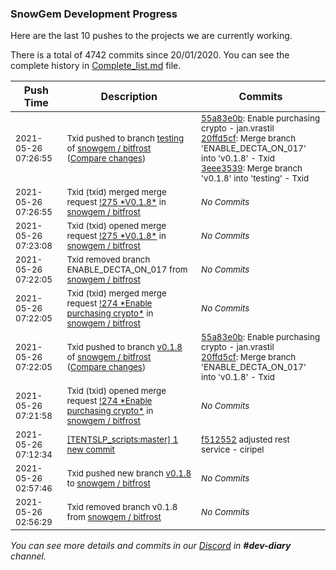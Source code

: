 
### SnowGem Development Progress

Here are the last 10 pushes to the projects we are currently working.

There is a total of 4742 commits since 20/01/2020. You can see the complete history in
 [Complete_list.md](Complete_list.md) file.

| Push Time | Description | Commits |
| --- | --- | --- |
| <sub>2021-05-26 07:26:55</sub> | <sub>Txid pushed to branch [testing](https://gitlab.com/snowgem/bitfrost/commits/testing) of [snowgem / bitfrost](https://gitlab.com/snowgem/bitfrost) ([Compare changes](https://gitlab.com/snowgem/bitfrost/compare/465a1a788e1abc50c0fe9082eac120c5e3225e28...3eee3539175aa1f7db4cfd0f170244ba7ed5d5c2))</sub> | <sub>[55a83e0b](https://gitlab.com/snowgem/bitfrost/-/commit/55a83e0b99f292610a951156c21e6fb4f57115e9): Enable purchasing crypto - jan.vrastil<br>[20ffd5cf](https://gitlab.com/snowgem/bitfrost/-/commit/20ffd5cfa40065d38505e43422ac408fdecc753b): Merge branch 'ENABLE_DECTA_ON_017' into 'v0.1.8' - Txid<br>[3eee3539](https://gitlab.com/snowgem/bitfrost/-/commit/3eee3539175aa1f7db4cfd0f170244ba7ed5d5c2): Merge branch 'v0.1.8' into 'testing' - Txid</sub> |
| <sub>2021-05-26 07:26:55</sub> | <sub>Txid (txid) merged merge request [\!275 \*V0\.1\.8\*](https://gitlab.com/snowgem/bitfrost/-/merge_requests/275) in [snowgem / bitfrost](https://gitlab.com/snowgem/bitfrost)</sub> | <sub>_No Commits_</sub> |
| <sub>2021-05-26 07:23:08</sub> | <sub>Txid (txid) opened merge request [\!275 \*V0\.1\.8\*](https://gitlab.com/snowgem/bitfrost/-/merge_requests/275) in [snowgem / bitfrost](https://gitlab.com/snowgem/bitfrost)</sub> | <sub>_No Commits_</sub> |
| <sub>2021-05-26 07:22:05</sub> | <sub>Txid removed branch ENABLE_DECTA_ON_017 from [snowgem / bitfrost](https://gitlab.com/snowgem/bitfrost)</sub> | <sub>_No Commits_</sub> |
| <sub>2021-05-26 07:22:05</sub> | <sub>Txid (txid) merged merge request [\!274 \*Enable purchasing crypto\*](https://gitlab.com/snowgem/bitfrost/-/merge_requests/274) in [snowgem / bitfrost](https://gitlab.com/snowgem/bitfrost)</sub> | <sub>_No Commits_</sub> |
| <sub>2021-05-26 07:22:05</sub> | <sub>Txid pushed to branch [v0\.1\.8](https://gitlab.com/snowgem/bitfrost/commits/v0.1.8) of [snowgem / bitfrost](https://gitlab.com/snowgem/bitfrost) ([Compare changes](https://gitlab.com/snowgem/bitfrost/compare/465a1a788e1abc50c0fe9082eac120c5e3225e28...20ffd5cfa40065d38505e43422ac408fdecc753b))</sub> | <sub>[55a83e0b](https://gitlab.com/snowgem/bitfrost/-/commit/55a83e0b99f292610a951156c21e6fb4f57115e9): Enable purchasing crypto - jan.vrastil<br>[20ffd5cf](https://gitlab.com/snowgem/bitfrost/-/commit/20ffd5cfa40065d38505e43422ac408fdecc753b): Merge branch 'ENABLE_DECTA_ON_017' into 'v0.1.8' - Txid</sub> |
| <sub>2021-05-26 07:21:58</sub> | <sub>Txid (txid) opened merge request [\!274 \*Enable purchasing crypto\*](https://gitlab.com/snowgem/bitfrost/-/merge_requests/274) in [snowgem / bitfrost](https://gitlab.com/snowgem/bitfrost)</sub> | <sub>_No Commits_</sub> |
| <sub>2021-05-26 07:12:34</sub> | <sub>[[TENTSLP_scripts:master] 1 new commit](https://github.com/ciripel/TENTSLP_scripts/commit/f512552a2855b04d329fbe28496b6d72f5953719)</sub> | <sub>[f512552](https://github.com/ciripel/TENTSLP_scripts/commit/f512552a2855b04d329fbe28496b6d72f5953719) adjusted rest service - ciripel</sub> |
| <sub>2021-05-26 02:57:46</sub> | <sub>Txid pushed new branch [v0\.1\.8](https://gitlab.com/snowgem/bitfrost/commits/v0.1.8) to [snowgem / bitfrost](https://gitlab.com/snowgem/bitfrost)</sub> | <sub>_No Commits_</sub> |
| <sub>2021-05-26 02:56:29</sub> | <sub>Txid removed branch v0.1.8 from [snowgem / bitfrost](https://gitlab.com/snowgem/bitfrost)</sub> | <sub>_No Commits_</sub> |

_You can see more details and commits in our [Discord](https://discord.gg/zumGnbg) in **#dev-diary** channel._
